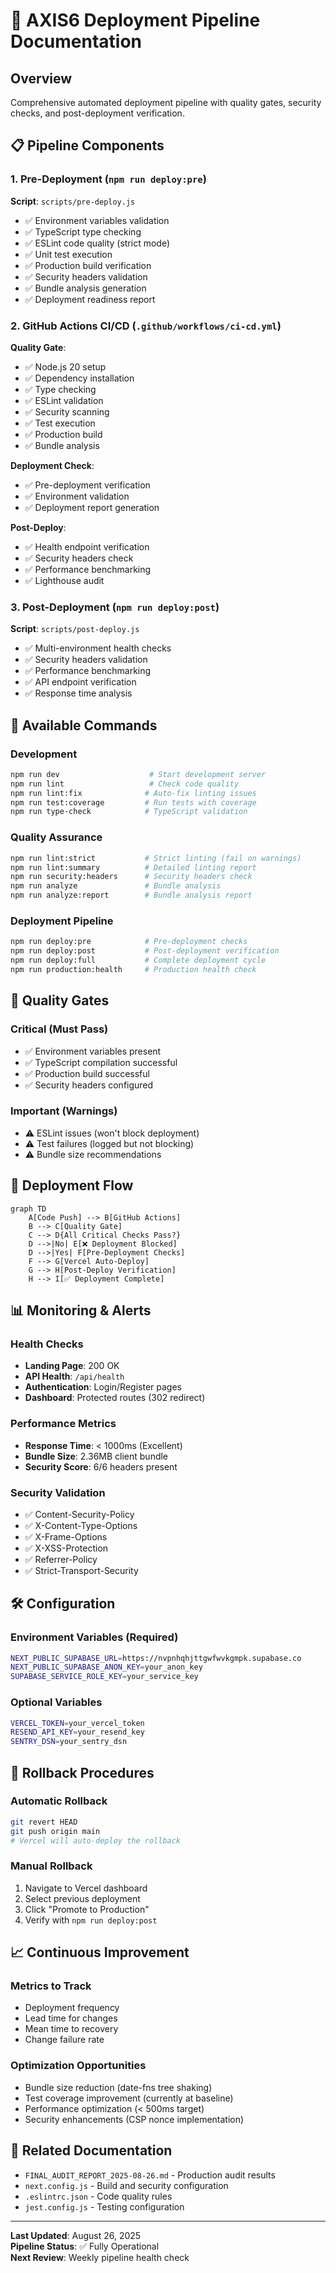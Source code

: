 # 🚀 AXIS6 Deployment Pipeline Documentation

## Overview
Comprehensive automated deployment pipeline with quality gates, security checks, and post-deployment verification.

## 📋 Pipeline Components

### 1. Pre-Deployment (`npm run deploy:pre`)
**Script**: `scripts/pre-deploy.js`
- ✅ Environment variables validation
- ✅ TypeScript type checking
- ✅ ESLint code quality (strict mode)
- ✅ Unit test execution
- ✅ Production build verification
- ✅ Security headers validation
- ✅ Bundle analysis generation
- ✅ Deployment readiness report

### 2. GitHub Actions CI/CD (`.github/workflows/ci-cd.yml`)
**Quality Gate**:
- ✅ Node.js 20 setup
- ✅ Dependency installation
- ✅ Type checking
- ✅ ESLint validation
- ✅ Security scanning
- ✅ Test execution
- ✅ Production build
- ✅ Bundle analysis

**Deployment Check**:
- ✅ Pre-deployment verification
- ✅ Environment validation
- ✅ Deployment report generation

**Post-Deploy**:
- ✅ Health endpoint verification
- ✅ Security headers check
- ✅ Performance benchmarking
- ✅ Lighthouse audit

### 3. Post-Deployment (`npm run deploy:post`)
**Script**: `scripts/post-deploy.js`
- ✅ Multi-environment health checks
- ✅ Security headers validation
- ✅ Performance benchmarking
- ✅ API endpoint verification
- ✅ Response time analysis

## 🔧 Available Commands

### Development
```bash
npm run dev                    # Start development server
npm run lint                   # Check code quality
npm run lint:fix              # Auto-fix linting issues
npm run test:coverage         # Run tests with coverage
npm run type-check            # TypeScript validation
```

### Quality Assurance
```bash
npm run lint:strict           # Strict linting (fail on warnings)
npm run lint:summary          # Detailed linting report
npm run security:headers      # Security headers check
npm run analyze               # Bundle analysis
npm run analyze:report        # Bundle analysis report
```

### Deployment Pipeline
```bash
npm run deploy:pre            # Pre-deployment checks
npm run deploy:post           # Post-deployment verification
npm run deploy:full           # Complete deployment cycle
npm run production:health     # Production health check
```

## 🎯 Quality Gates

### Critical (Must Pass)
- ✅ Environment variables present
- ✅ TypeScript compilation successful
- ✅ Production build successful
- ✅ Security headers configured

### Important (Warnings)
- ⚠️ ESLint issues (won't block deployment)
- ⚠️ Test failures (logged but not blocking)
- ⚠️ Bundle size recommendations

## 🚦 Deployment Flow

```mermaid
graph TD
    A[Code Push] --> B[GitHub Actions]
    B --> C[Quality Gate]
    C --> D{All Critical Checks Pass?}
    D -->|No| E[❌ Deployment Blocked]
    D -->|Yes| F[Pre-Deployment Checks]
    F --> G[Vercel Auto-Deploy]
    G --> H[Post-Deploy Verification]
    H --> I[✅ Deployment Complete]
```

## 📊 Monitoring & Alerts

### Health Checks
- **Landing Page**: 200 OK
- **API Health**: `/api/health`
- **Authentication**: Login/Register pages
- **Dashboard**: Protected routes (302 redirect)

### Performance Metrics
- **Response Time**: < 1000ms (Excellent)
- **Bundle Size**: 2.36MB client bundle
- **Security Score**: 6/6 headers present

### Security Validation
- ✅ Content-Security-Policy
- ✅ X-Content-Type-Options
- ✅ X-Frame-Options
- ✅ X-XSS-Protection
- ✅ Referrer-Policy
- ✅ Strict-Transport-Security

## 🛠️ Configuration

### Environment Variables (Required)
```bash
NEXT_PUBLIC_SUPABASE_URL=https://nvpnhqhjttgwfwvkgmpk.supabase.co
NEXT_PUBLIC_SUPABASE_ANON_KEY=your_anon_key
SUPABASE_SERVICE_ROLE_KEY=your_service_key
```

### Optional Variables
```bash
VERCEL_TOKEN=your_vercel_token
RESEND_API_KEY=your_resend_key
SENTRY_DSN=your_sentry_dsn
```

## 🚨 Rollback Procedures

### Automatic Rollback
```bash
git revert HEAD
git push origin main
# Vercel will auto-deploy the rollback
```

### Manual Rollback
1. Navigate to Vercel dashboard
2. Select previous deployment
3. Click "Promote to Production"
4. Verify with `npm run deploy:post`

## 📈 Continuous Improvement

### Metrics to Track
- Deployment frequency
- Lead time for changes
- Mean time to recovery
- Change failure rate

### Optimization Opportunities
- Bundle size reduction (date-fns tree shaking)
- Test coverage improvement (currently at baseline)
- Performance optimization (< 500ms target)
- Security enhancements (CSP nonce implementation)

## 🔗 Related Documentation
- `FINAL_AUDIT_REPORT_2025-08-26.md` - Production audit results
- `next.config.js` - Build and security configuration
- `.eslintrc.json` - Code quality rules
- `jest.config.js` - Testing configuration

---

**Last Updated**: August 26, 2025  
**Pipeline Status**: ✅ Fully Operational  
**Next Review**: Weekly pipeline health check
